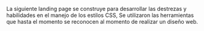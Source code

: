 La siguiente landing page se construye para desarrollar las destrezas y habilidades en el manejo de los estilos CSS,
Se utilizaron las herramientas que hasta el momento se reconocen al momento de realizar un diseño web.